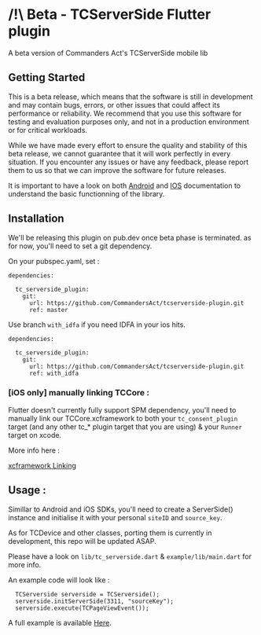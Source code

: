 # /!\ Beta - TCServerSide Flutter plugin

A beta version of Commanders Act's TCServerSide mobile lib

## Getting Started

This is a beta release, which means that the software is still in development and may contain bugs, errors, or other issues that could affect its performance or reliability. We recommend that you use this software for testing and evaluation purposes only, and not in a production environment or for critical workloads.


While we have made every effort to ensure the quality and stability of this beta release, we cannot guarantee that it will work perfectly in every situation. If you encounter any issues or have any feedback, please report them to us so that we can improve the software for future releases.

It is important to have a look on both [Android](https://github.com/CommandersAct/AndroidV5/tree/master/TCServerSide) and [IOS](https://github.com/CommandersAct/iosv5/tree/master/TCServerSide) documentation to understand the basic functionning of the library. 

## Installation 

We'll be releasing this plugin on pub.dev once beta phase is terminated. as for now, you'll need to set a git dependency. 

On your pubspec.yaml, set : 

```
dependencies:

  tc_serverside_plugin:
    git:
      url: https://github.com/CommandersAct/tcserverside-plugin.git
      ref: master
```

Use branch `with_idfa` if you need IDFA in your ios hits.

```
dependencies:

  tc_serverside_plugin:
    git:
      url: https://github.com/CommandersAct/tcserverside-plugin.git
      ref: with_idfa
```

### [iOS only] manually linking TCCore :

Flutter doesn't currently fully support SPM dependency, you'll need to manually link our TCCore.xcframework to both your `tc_consent_plugin` target (and any other tc_* plugin target that you are using) & your `Runner` target on xcode. 

More info here :   

[xcframework Linking](https://github.com/CommandersAct/TCMobileDemo-flutter/blob/master/xcframework_linking.md)

## Usage : 

Simillar to Android and iOS SDKs, you'll need to create a ServerSide() instance and initialise it with your personal `siteID` and `source_key`.

As for TCDevice and other classes, porting them is currently in development, this repo will be updated ASAP.

Please have a look on `lib/tc_serverside.dart`  & `example/lib/main.dart` for more info. 

An example code will look like : 

```
  TCServerside serverside = TCServerside();
  serverside.initServerSide(3311, "sourceKey");
  serverside.execute(TCPageViewEvent());
```

A full example is available [Here](https://github.com/CommandersAct/TCMobileDemo-flutter).
